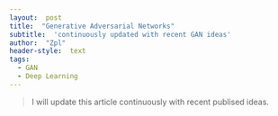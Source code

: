 ```yaml
---
layout:  post
title:  "Generative Adversarial Networks"
subtitle:  'continuously updated with recent GAN ideas'
author:  "Zpl"
header-style:  text
tags:
  - GAN
  - Deep Learning
---
```


>I will update this article continuously with recent publised ideas.
